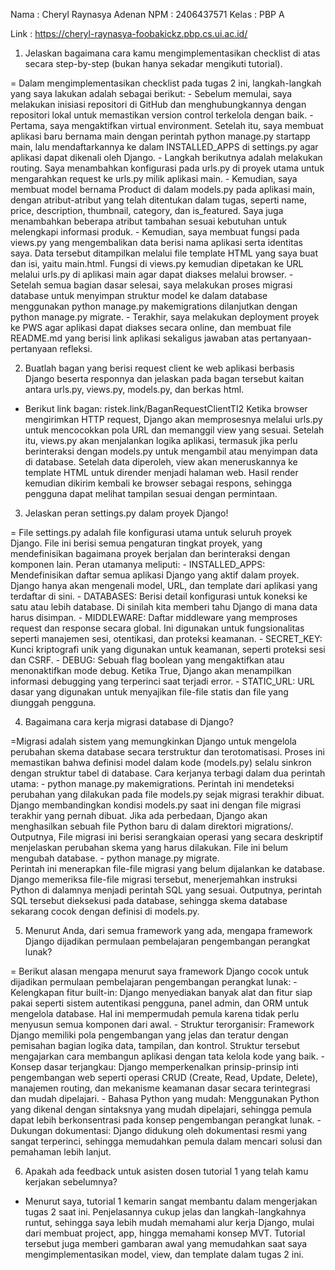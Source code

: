 Nama    : Cheryl Raynasya Adenan
NPM     : 2406437571
Kelas   : PBP A

Link    : https://cheryl-raynasya-foobakickz.pbp.cs.ui.ac.id/

1. Jelaskan bagaimana cara kamu mengimplementasikan checklist di atas secara step-by-step (bukan hanya sekadar mengikuti tutorial).

= Dalam mengimplementasikan checklist pada tugas 2 ini, langkah-langkah yang saya lakukan adalah sebagai berikut:
    - Sebelum memulai, saya melakukan inisiasi repositori di GitHub dan menghubungkannya dengan repositori lokal untuk memastikan version control terkelola dengan baik.
    - Pertama, saya mengaktifkan virtual environment. Setelah itu, saya membuat aplikasi baru bernama main dengan perintah python manage.py startapp main, lalu mendaftarkannya ke dalam INSTALLED_APPS di settings.py agar aplikasi dapat dikenali oleh Django. 
    - Langkah berikutnya adalah melakukan routing. Saya menambahkan konfigurasi pada urls.py di proyek utama untuk mengarahkan request ke urls.py milik aplikasi main.
    - Kemudian, saya membuat model bernama Product di dalam models.py pada aplikasi main, dengan atribut-atribut yang telah ditentukan dalam tugas, seperti name, price, description, thumbnail, category, dan is_featured. Saya juga menambahkan beberapa atribut tambahan sesuai kebutuhan untuk melengkapi informasi produk. 
    - Kemudian, saya membuat fungsi pada views.py yang mengembalikan data berisi nama aplikasi serta identitas saya. Data tersebut ditampilkan melalui file template HTML yang saya buat dan isi, yaitu main.html. Fungsi di views.py kemudian dipetakan ke URL melalui urls.py di aplikasi main agar dapat diakses melalui browser. 
    - Setelah semua bagian dasar selesai, saya melakukan proses migrasi database untuk menyimpan struktur model ke dalam database menggunakan python manage.py makemigrations dilanjutkan dengan python manage.py migrate. 
    - Terakhir, saya melakukan deployment proyek ke PWS agar aplikasi dapat diakses secara online, dan membuat file README.md yang berisi link aplikasi sekaligus jawaban atas pertanyaan-pertanyaan refleksi.

2. Buatlah bagan yang berisi request client ke web aplikasi berbasis Django beserta responnya dan jelaskan pada bagan tersebut kaitan antara urls.py, views.py, models.py, dan berkas html.

- Berikut link bagan: ristek.link/BaganRequestClientTI2
    Ketika browser mengirimkan HTTP request, Django akan memprosesnya melalui urls.py untuk mencocokkan pola URL dan memanggil view yang sesuai. Setelah itu, views.py akan menjalankan logika aplikasi, termasuk jika perlu berinteraksi dengan models.py untuk mengambil atau menyimpan data di database. Setelah data diperoleh, view akan meneruskannya ke template HTML untuk dirender menjadi halaman web. Hasil render kemudian dikirim kembali ke browser sebagai respons, sehingga pengguna dapat melihat tampilan sesuai dengan permintaan.

3. Jelaskan peran settings.py dalam proyek Django!

= File settings.py adalah file konfigurasi utama untuk seluruh proyek Django. File ini berisi semua pengaturan tingkat proyek, yang mendefinisikan bagaimana proyek berjalan dan berinteraksi dengan komponen lain. Peran utamanya meliputi:
    - INSTALLED_APPS: Mendefinisikan daftar semua aplikasi Django yang aktif dalam proyek. Django hanya akan mengenali model, URL, dan template dari aplikasi yang terdaftar di sini.
    - DATABASES:  Berisi detail konfigurasi untuk koneksi ke satu atau lebih database. Di sinilah kita memberi tahu Django di mana data harus disimpan.
    - MIDDLEWARE: Daftar middleware yang memproses request dan response secara global. Ini digunakan untuk fungsionalitas seperti manajemen sesi, otentikasi, dan proteksi keamanan.
    - SECRET_KEY: Kunci kriptografi unik yang digunakan untuk keamanan, seperti proteksi sesi dan CSRF.
    - DEBUG: Sebuah flag boolean yang mengaktifkan atau menonaktifkan mode debug. Ketika True, Django akan menampilkan informasi debugging yang terperinci saat terjadi error.
    - STATIC_URL: URL dasar yang digunakan untuk menyajikan file-file statis dan file yang diunggah pengguna.

4. Bagaimana cara kerja migrasi database di Django?

=Migrasi adalah sistem yang memungkinkan Django untuk mengelola perubahan skema database secara terstruktur dan terotomatisasi. Proses ini memastikan bahwa definisi model dalam kode (models.py) selalu sinkron dengan struktur tabel di database. Cara kerjanya terbagi dalam dua perintah utama:
    - python manage.py makemigrations. 
    Perintah ini mendeteksi perubahan yang dilakukan pada file models.py sejak migrasi terakhir dibuat. Django membandingkan kondisi models.py saat ini dengan file migrasi terakhir yang pernah dibuat. Jika ada perbedaan, Django akan menghasilkan sebuah file Python baru di dalam direktori migrations/. Outputnya, File migrasi ini berisi serangkaian operasi yang secara deskriptif menjelaskan perubahan skema yang harus dilakukan. File ini belum mengubah database.
    - python manage.py migrate.  
    Perintah ini menerapkan file-file migrasi yang belum dijalankan ke database. Django memeriksa file-file migrasi tersebut, menerjemahkan instruksi Python di dalamnya menjadi perintah SQL yang sesuai. Outputnya, perintah SQL tersebut dieksekusi pada database, sehingga skema database sekarang cocok dengan definisi di models.py.

5. Menurut Anda, dari semua framework yang ada, mengapa framework Django dijadikan permulaan pembelajaran pengembangan perangkat lunak?

= Berikut alasan mengapa menurut saya framework Django cocok untuk dijadikan permulaan pembelajaran pengembangan perangkat lunak:
    - Kelengkapan fitur built-in: 
    Django menyediakan banyak alat dan fitur siap pakai seperti sistem autentikasi pengguna, panel admin, dan ORM untuk mengelola database. Hal ini mempermudah pemula karena tidak perlu menyusun semua komponen dari awal.
    - Struktur terorganisir: 
    Framework Django memiliki pola pengembangan yang jelas dan teratur dengan pemisahan bagian logika data, tampilan, dan kontrol. Struktur tersebut mengajarkan cara membangun aplikasi dengan tata kelola kode yang baik.
    - Konsep dasar terjangkau: 
    Django memperkenalkan prinsip-prinsip inti pengembangan web seperti operasi CRUD (Create, Read, Update, Delete), manajemen routing, dan mekanisme keamanan dasar secara terintegrasi dan mudah dipelajari.
    - Bahasa Python yang mudah: 
    Menggunakan Python yang dikenal dengan sintaksnya yang mudah dipelajari, sehingga pemula dapat lebih berkonsentrasi pada konsep pengembangan perangkat lunak.
    - Dukungan dokumentasi: 
    Django didukung oleh dokumentasi resmi yang sangat terperinci, sehingga memudahkan pemula dalam mencari solusi dan pemahaman lebih lanjut.

6. Apakah ada feedback untuk asisten dosen tutorial 1 yang telah kamu kerjakan sebelumnya? 

- Menurut saya, tutorial 1 kemarin sangat membantu dalam mengerjakan tugas 2 saat ini. Penjelasannya cukup jelas dan langkah-langkahnya runtut, sehingga saya lebih mudah memahami alur kerja Django, mulai dari membuat project, app, hingga memahami konsep MVT. Tutorial tersebut juga memberi gambaran awal yang memudahkan saat saya mengimplementasikan model, view, dan template dalam tugas 2 ini.